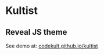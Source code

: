 # Kultist

## Reveal JS theme

See demo at:
[codekult.github.io/kultist](https://codekult.github.io/kultist)

